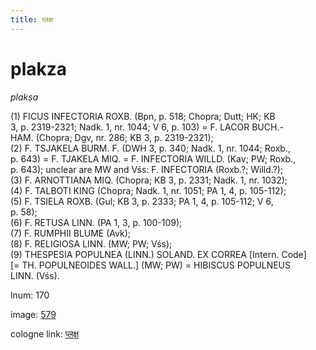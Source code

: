 ```yaml
---
title: प्लक्ष
---
```


# plakza

<i>plakṣa</i>  <div n="P" />(1) <bot>FICUS INFECTORIA ROXB.</bot> (Bpn, p. 518; Chopra; Dutt; HK; KB <div n="lb" />3, p. 2319-2321; Nadk. 1, nr. 1044; V 6, p. 103) = <bot>F. LACOR BUCH.- <div n="lb" />HAM.</bot> (Chopra; Dgv, nr. 286; KB 3, p. 2319-2321); <div n="P" />(2) <bot>F. TSJAKELA BURM. F.</bot> (DWH 3, p. 340; Nadk. 1, nr. 1044; Roxb., <div n="lb" />p. 643) = <bot>F. TJAKELA MIQ.</bot> = <bot>F. INFECTORIA WILLD.</bot> (Kav; PW; Roxb., <div n="lb" />p. 643); unclear are MW and Vśs: <bot>F. INFECTORIA</bot> (Roxb.?; Willd.?); <div n="P" />(3) <bot>F. ARNOTTIANA MIQ.</bot> (Chopra; KB 3, p. 2331; Nadk. 1, nr. 1032); <div n="P" />(4) <bot>F. TALBOTI KING</bot> (Chopra; Nadk. 1, nr. 1051; PA 1, 4, p. 105-112); <div n="P" />(5) <bot>F. TSIELA ROXB.</bot> (Gul; KB 3, p. 2333; PA 1, 4, p. 105-112; V 6, <div n="lb" />p. 58); <div n="P" />(6) <bot>F. RETUSA LINN.</bot> (PA 1, 3, p. 100-109); <div n="P" />(7) <bot>F. RUMPHII BLUME</bot> (Avk); <div n="P" />(8) <bot>F. RELIGIOSA LINN.</bot> (MW; PW; Vśs); <div n="P" />(9) <bot>THESPESIA POPULNEA (LINN.) SOLAND. EX CORREA</bot> [Intern. Code] <div n="lb" />[= <bot>TH. POPULNEOIDES WALL.</bot>] (MW; PW) = <bot>HIBISCUS POPULNEUS <div n="lb" />LINN.</bot> (Vśs).

lnum: 170

image: [579](https://www.sanskrit-lexicon.uni-koeln.de/scans/csl-apidev/servepdf.php?dict=snp&page=579)

cologne link: [प्लक्ष](https://sanskrit-lexicon.uni-koeln.de/scans/csl-apidev/getword.php?dict=snp&key=प्लक्ष)

